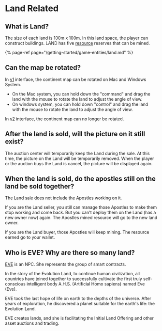# Land Related

## What is Land?

The size of each land is 100m x 100m.  In this land space, the player can construct buildings.  LAND has five [resource]() reserves that can be mined.

{% page-ref page="/getting-started/game-entities/land.md" %}

## Can the map be rotated?

In [v1](https://v1.evolution.land) interface, the continent map can be rotated on Mac and Windows System.   

- On the Mac system, you can hold down the "command" and drag the land with the mouse to rotate the land to adjust the angle of view.
- On windows system, you can hold down "control" and drag the land with the mouse to rotate the land to adjust the angle of view.

In [v2](https://evolution.land) interface, the continent map can no longer be rotated.

## After the land is sold, will the picture on it still exist?

The auction center will temporarily keep the Land during the sale. At this time, the picture on the Land will be temporarily removed. When the player or the auction buys the Land is cancel, the picture will be displayed again.

## When the land is sold, do the apostles still on the land be sold together?

The Land sale does not include the Apostles working on it.  

If you are the Land seller, you still can manage those Apostles to make them stop working and come back.  But you can't deploy them on the Land (has a new owner now) again.  The Apostles mined resource will go to the new land owner.

If you are the Land buyer, those Apostles will keep mining.  The resource earned go to your wallet.

## Who is EVE? Why are there so many land?

[EVE](/) is an NPC.  She represents the group of smart contracts.

In the story of the Evolution Land, to continue human civilization, all countries have joined together to successfully cultivate the first truly self-conscious intelligent body A.H.S. (Artificial Homo sapiens) named Eve (Eve). 

EVE took the last hope of life on earth to the depths of the universe. After years of exploration, he discovered a planet suitable for the earth's life: the Evolution Land.

EVE creates lands, and she is facilitating the Initial Land Offering and other asset auctions and trading.

